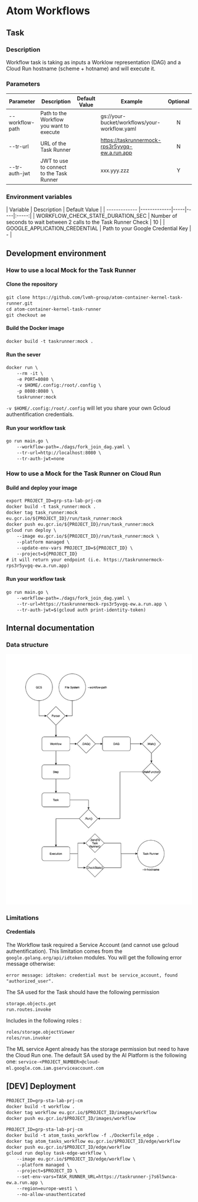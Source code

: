 # Atom Workflows

## Task
### Description
Workflow task is taking as inputs a Worklow representation (DAG) and a Cloud Run
hostname (scheme + hotname) and will execute it.

### Parameters
| Parameter | Description | Default Value | Example | Optional |
| ------------- |-------------|-----|-----|:-----:|
| --workflow-path | Path to the Workflow you want to execute |  |gs://your-bucket/workflows/your-workflow.yaml | N |
| --tr-url | URL of the Task Runner |  |https://taskrunnermock-rps3r5yvgq-ew.a.run.app | N |
| --tr-auth-jwt | JWT to use to connect to the Task Runner |  |xxx.yyy.zzz | Y |

### Environment variables
| Variable | Description | Default Value |
| ------------- |-------------|-----|-----|:-----:|
| WORKFLOW_CHECK_STATE_DURATION_SEC | Number of seconds to wait between 2 calls to the Task Runner Check | 10 |
| GOOGLE_APPLICATION_CREDENTIAL | Path to your Google Credential Key | - |

## Development environment
### How to use a local Mock for the Task Runner

#### Clone the repository
```
git clone https://github.com/lvmh-group/atom-container-kernel-task-runner.git
cd atom-container-kernel-task-runner
git checkout ae
```

#### Build the Docker image
```
docker build -t taskrunner:mock .
```

#### Run the sever
```
docker run \
    --rm -it \
    -e PORT=8080 \
    -v $HOME/.config:/root/.config \
    -p 8080:8080 \
    taskrunner:mock
```
`-v $HOME/.config:/root/.config` will let you share your own Gcloud authentification credentials.

#### Run your workflow task
```
go run main.go \
    --workflow-path=./dags/fork_join_dag.yaml \
    --tr-url=http://localhost:8080 \
    --tr-auth-jwt=none
```

### How to use a Mock for the Task Runner on Cloud Run
#### Build and deploy your image
```
export PROJECT_ID=grp-sta-lab-prj-cm
docker build -t task_runner:mock .
docker tag task_runner:mock eu.gcr.io/${PROJECT_ID}/run/task_runner:mock
docker push eu.gcr.io/${PROJECT_ID}/run/task_runner:mock
gcloud run deploy \
    --image eu.gcr.io/${PROJECT_ID}/run/task_runner:mock \
    --platform managed \
    --update-env-vars PROJECT_ID=${PROJECT_ID} \
    --project=${PROJECT_ID}
# it will return your endpoint (i.e. https://taskrunnermock-rps3r5yvgq-ew.a.run.app)
```
#### Run your workflow task
```
go run main.go \
    --workflow-path=./dags/fork_join_dag.yaml \
    --tr-url=https://taskrunnermock-rps3r5yvgq-ew.a.run.app \
    --tr-auth-jwt=$(gcloud auth print-identity-token)
```

## Internal documentation

### Data structure
![Data Structure](doc/data-structures.jpg "Data Structure")

### Limitations
#### Credentials
The Workflow task required a Service Account (and cannot use gcloud authentification). This limitation
comes from the `google.golang.org/api/idtoken` modules. You will get the following error message otherwise:
```
error message: idtoken: credential must be service_account, found "authorized_user".
```

The SA used for the Task should have the following permission
```
storage.objects.get
run.routes.invoke
```
Includes in the following roles :
```
roles/storage.objectViewer
roles/run.invoker
```

The ML service Agent already has the storage permission but need to have the Cloud Run one. The default SA used by the AI Platform is the following one: `service-<PROJECT_NUMBER>@cloud-ml.google.com.iam.gserviceaccount.com`

## [DEV] Deployment
```
PROJECT_ID=grp-sta-lab-prj-cm
docker build -t workflow .
docker tag workflow eu.gcr.io/$PROJECT_ID/images/workflow          
docker push eu.gcr.io/$PROJECT_ID/images/workflow
```

```
PROJECT_ID=grp-sta-lab-prj-cm
docker build -t atom_tasks_workflow -f ./Dockerfile_edge .
docker tag atom_tasks_workflow eu.gcr.io/$PROJECT_ID/edge/workflow
docker push eu.gcr.io/$PROJECT_ID/edge/workflow
gcloud run deploy task-edge-workflow \
    --image eu.gcr.io/$PROJECT_ID/edge/workflow \
    --platform managed \
    --project=$PROJECT_ID \
    --set-env-vars=TASK_RUNNER_URL=https://taskrunner-j7s6l5wnca-ew.a.run.app \
    --region=europe-west1 \
    --no-allow-unauthenticated
```